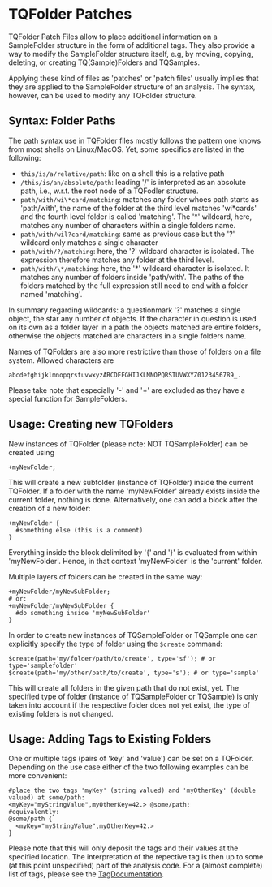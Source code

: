 TQFolder Patches
=========================

TQFolder Patch Files allow to place additional information on a SampleFolder
structure in the form of additional tags. They also provide a way to modify the
SampleFolder structure itself, e.g, by moving, copying, deleting, or creating
TQ(Sample)Folders and TQSamples.

Applying these kind of files as 'patches' or 'patch files' usually implies 
that they are applied to the SampleFolder structure of an analysis. The syntax,
however, can be used to modify any TQFolder structure.


Syntax: Folder Paths
--------------------
The path syntax use in TQFolder files mostly follows the pattern one knows from
most shells on Linux/MacOS. Yet, some specifics are listed in the following:

* ```this/is/a/relative/path```: like on a shell this is a relative path
* ```/this/is/an/absolute/path```: leading '/' is interpreted as an absolute 
    path, i.e., w.r.t. the root node of a TQFodler structure.
* ```path/with/wi\*card/matching```: matches any folder whoes path starts as 
    'path/with', the name of the folder at the third level matches 'wi\*cards'
    and the fourth level folder is called 'matching'. The '*' wildcard, here,
    matches any number of characters within a single folders name.
* ```path/with/wil?card/matching```: same as previous case but the '?' wildcard
    only matches a single character
* ```path/with/?/matching```: here, the '?' wildcard character is isolated. The 
    expression therefore matches any folder at the third level.
* ```path/with/\*/matching```: here, the '\*' wildcard character is isolated. It
    matches any number of folders inside 'path/with'. The paths of the folders
    matched by the full expression still need to end with a folder named 
    'matching'.

In summary regarding wildcards: a questionmark '?' matches a single object, the 
star any number of objects. If the character in question is used on its own as a 
folder layer in a path the objects matched are entire folders, otherwise the 
objects matched are characters in a single folders name.

Names of TQFolders are also more restrictive than those of folders on a file 
system. Allowed characters are 
```
abcdefghijklmnopqrstuvwxyzABCDEFGHIJKLMNOPQRSTUVWXYZ0123456789_.
```
Please take note that especially '-' and '+' are excluded as they have a special
function for SampleFolders.

Usage: Creating new TQFolders
--------------------
New instances of TQFolder (please note: NOT TQSampleFolder) can be created using
```
+myNewFolder;
```
This will create a new subfolder (instance of TQFolder) inside the current
TQFolder. If a folder with the name 'myNewFolder' already exists inside the 
current folder, nothing is done. Alternatively, one can add a block after the 
creation of a new folder:
```
+myNewFolder {
  #something else (this is a comment)
}
```
Everything inside the block delimited by '{' and '}' is evaluated from within
'myNewFolder'. Hence, in that context 'myNewFolder' is the 'current' folder.

Multiple layers of folders can be created in the same way:
```
+myNewFolder/myNewSubFolder;
# or:
+myNewFolder/myNewSubFolder {
  #do something inside 'myNewSubFolder'
}
```

In order to create new instances of TQSampleFolder or TQSample one can 
explicitly  specify the type of folder using the ```$create``` command:
```
$create(path='my/folder/path/to/create', type='sf'); # or type='samplefolder'
$create(path='my/other/path/to/create', type='s'); # or type='sample'
```
This will create all folders in the given path that do not exist, yet. The
specified type of folder (instance of TQSampleFolder or TQSample) is only taken
into account if the respective folder does not yet exist, the type of existing 
folders is not changed.


Usage: Adding Tags to Existing Folders
--------------------
One or multiple tags (pairs of 'key' and 'value') can be set on a TQFolder.
Depending on the use case either of the two following examples can be more 
convenient:
```
#place the two tags 'myKey' (string valued) and 'myOtherKey' (double valued) at some/path:
<myKey="myStringValue",myOtherKey=42.> @some/path; 
#equivalently:
@some/path {
  <myKey="myStringValue",myOtherKey=42.>
}
```
Please note that this will only deposit the tags and their values at the 
specified location. The interpretation of the repective tag is then up to some
(at this point unspecified) part of the analysis code. For a (almost complete)
list of tags, please see the [TagDocumentation](https://atlas-caf.web.cern.ch/tags.html).

























